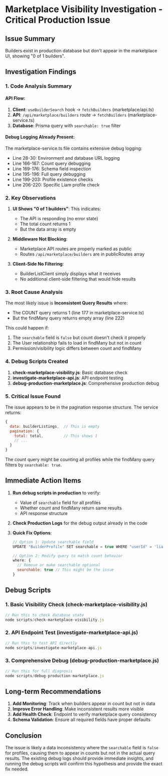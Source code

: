# Marketplace Visibility Investigation - Critical Production Issue

## Issue Summary
Builders exist in production database but don't appear in the marketplace UI, showing "0 of 1 builders".

## Investigation Findings

### 1. Code Analysis Summary

#### API Flow:
1. **Client**: `useBuilderSearch` hook → `fetchBuilders` (marketplace/api.ts)
2. **API**: `/api/marketplace/builders` route → `fetchBuilders` (marketplace-service.ts)
3. **Database**: Prisma query with `searchable: true` filter

#### Debug Logging Already Present:
The marketplace-service.ts file contains extensive debug logging:
- Line 28-30: Environment and database URL logging
- Line 166-167: Count query debugging
- Line 169-176: Schema field inspection
- Line 195-196: Full query debugging
- Line 199-203: Profile existence checks
- Line 206-220: Specific Liam profile check

### 2. Key Observations

1. **UI Shows "0 of 1 builders"**: This indicates:
   - The API is responding (no error state)
   - The total count returns 1
   - But the data array is empty

2. **Middleware Not Blocking**: 
   - Marketplace API routes are properly marked as public
   - Routes `/api/marketplace/builders` are in publicRoutes array

3. **Client-Side No Filtering**:
   - BuilderListClient simply displays what it receives
   - No additional client-side filtering that would hide results

### 3. Root Cause Analysis

The most likely issue is **Inconsistent Query Results** where:
- The COUNT query returns 1 (line 177 in marketplace-service.ts)
- But the findMany query returns empty array (line 222)

This could happen if:
1. The `searchable` field is `false` but count doesn't check it properly
2. The User relationship fails to load in findMany but not in count
3. Permission/visibility logic differs between count and findMany

### 4. Debug Scripts Created

1. **check-marketplace-visibility.js**: Basic database check
2. **investigate-marketplace-api.js**: API endpoint testing  
3. **debug-production-marketplace.js**: Comprehensive production debug

### 5. Critical Issue Found

The issue appears to be in the pagination response structure. The service returns:
```javascript
{
  data: builderListings,  // This is empty
  pagination: {
    total: total,         // This shows 1
    // ...
  }
}
```

The count query might be counting all profiles while the findMany query filters by `searchable: true`.

## Immediate Action Items

1. **Run debug scripts in production** to verify:
   - Value of `searchable` field for all profiles
   - Whether count and findMany return same results
   - API response structure

2. **Check Production Logs** for the debug output already in the code

3. **Quick Fix Options**:
   ```javascript
   // Option 1: Update searchable field
   UPDATE "BuilderProfile" SET searchable = true WHERE "userId" = 'liam-user-id';
   
   // Option 2: Modify query to match count behavior
   where: {
     // Remove or make searchable optional
     searchable: true // This might be the issue
   }
   ```

## Debug Scripts

### 1. Basic Visibility Check (check-marketplace-visibility.js)
```javascript
// Run this to check database state
node scripts/check-marketplace-visibility.js
```

### 2. API Endpoint Test (investigate-marketplace-api.js)
```javascript
// Run this to test API directly
node scripts/investigate-marketplace-api.js
```

### 3. Comprehensive Debug (debug-production-marketplace.js)
```javascript
// Run this for full diagnosis
node scripts/debug-production-marketplace.js
```

## Long-term Recommendations

1. **Add Monitoring**: Track when builders appear in count but not in data
2. **Improve Error Handling**: Make inconsistent results more visible
3. **Add Health Check**: Endpoint to verify marketplace query consistency
4. **Schema Validation**: Ensure all required fields have proper defaults

## Conclusion

The issue is likely a data inconsistency where the `searchable` field is `false` for profiles, causing them to appear in counts but not in the actual query results. The existing debug logs should provide immediate insights, and running the debug scripts will confirm this hypothesis and provide the exact fix needed.